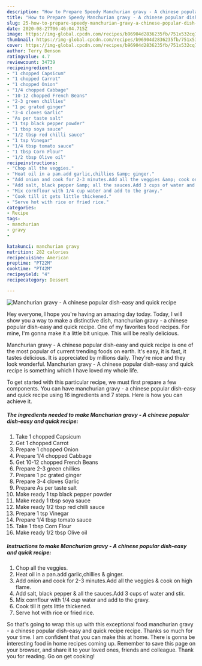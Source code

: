 ```yaml
---
description: "How to Prepare Speedy Manchurian gravy - A chinese popular dish-easy and quick recipe"
title: "How to Prepare Speedy Manchurian gravy - A chinese popular dish-easy and quick recipe"
slug: 25-how-to-prepare-speedy-manchurian-gravy-a-chinese-popular-dish-easy-and-quick-recipe
date: 2020-08-27T06:46:04.715Z
image: https://img-global.cpcdn.com/recipes/b96904d2836235fb/751x532cq70/manchurian-gravy-a-chinese-popular-dish-easy-and-quick-recipe-recipe-main-photo.jpg
thumbnail: https://img-global.cpcdn.com/recipes/b96904d2836235fb/751x532cq70/manchurian-gravy-a-chinese-popular-dish-easy-and-quick-recipe-recipe-main-photo.jpg
cover: https://img-global.cpcdn.com/recipes/b96904d2836235fb/751x532cq70/manchurian-gravy-a-chinese-popular-dish-easy-and-quick-recipe-recipe-main-photo.jpg
author: Terry Benson
ratingvalue: 4.7
reviewcount: 34739
recipeingredient:
- "1 chopped Capsicum"
- "1 chopped Carrot"
- "1 chopped Onion"
- "1/4 chopped Cabbage"
- "10-12 chopped French Beans"
- "2-3 green chillies"
- "1 pc grated ginger"
- "3-4 cloves Garlic"
- "As per taste salt"
- "1 tsp black pepper powder"
- "1 tbsp soya sauce"
- "1/2 tbsp red chilli sauce"
- "1 tsp Vinegar"
- "1/4 tbsp tomato sauce"
- "1 tbsp Corn Flour"
- "1/2 tbsp Olive oil"
recipeinstructions:
- "Chop all the veggies."
- "Heat oil in a pan.add garlic,chillies &amp; ginger."
- "Add onion and cook for 2-3 minutes.Add all the veggies &amp; cook on high flame."
- "Add salt, black pepper &amp; all the sauces.Add 3 cups of water and stir."
- "Mix cornflour with 1/4 cup water and add to the gravy."
- "Cook till it gets little thickened."
- "Serve hot with rice or fried rice."
categories:
- Recipe
tags:
- manchurian
- gravy
- 

katakunci: manchurian gravy  
nutrition: 282 calories
recipecuisine: American
preptime: "PT22M"
cooktime: "PT42M"
recipeyield: "4"
recipecategory: Dessert

---
```



![Manchurian gravy - A chinese popular dish-easy and quick recipe](https://img-global.cpcdn.com/recipes/b96904d2836235fb/751x532cq70/manchurian-gravy-a-chinese-popular-dish-easy-and-quick-recipe-recipe-main-photo.jpg)

Hey everyone, I hope you're having an amazing day today. Today, I will show you a way to make a distinctive dish, manchurian gravy - a chinese popular dish-easy and quick recipe. One of my favorites food recipes. For mine, I'm gonna make it a little bit unique. This will be really delicious.

Manchurian gravy - A chinese popular dish-easy and quick recipe is one of the most popular of current trending foods on earth. It's easy, it is fast, it tastes delicious. It is appreciated by millions daily. They're nice and they look wonderful. Manchurian gravy - A chinese popular dish-easy and quick recipe is something which I have loved my whole life.




To get started with this particular recipe, we must first prepare a few components. You can have manchurian gravy - a chinese popular dish-easy and quick recipe using 16 ingredients and 7 steps. Here is how you can achieve it.

<!--inarticleads1-->

##### The ingredients needed to make Manchurian gravy - A chinese popular dish-easy and quick recipe:

1. Take 1 chopped Capsicum
1. Get 1 chopped Carrot
1. Prepare 1 chopped Onion
1. Prepare 1/4 chopped Cabbage
1. Get 10-12 chopped French Beans
1. Prepare 2-3 green chillies
1. Prepare 1 pc grated ginger
1. Prepare 3-4 cloves Garlic
1. Prepare As per taste salt
1. Make ready 1 tsp black pepper powder
1. Make ready 1 tbsp soya sauce
1. Make ready 1/2 tbsp red chilli sauce
1. Prepare 1 tsp Vinegar
1. Prepare 1/4 tbsp tomato sauce
1. Take 1 tbsp Corn Flour
1. Make ready 1/2 tbsp Olive oil




<!--inarticleads2-->

##### Instructions to make Manchurian gravy - A chinese popular dish-easy and quick recipe:

1. Chop all the veggies.
1. Heat oil in a pan.add garlic,chillies &amp; ginger.
1. Add onion and cook for 2-3 minutes.Add all the veggies &amp; cook on high flame.
1. Add salt, black pepper &amp; all the sauces.Add 3 cups of water and stir.
1. Mix cornflour with 1/4 cup water and add to the gravy.
1. Cook till it gets little thickened.
1. Serve hot with rice or fried rice.




So that's going to wrap this up with this exceptional food manchurian gravy - a chinese popular dish-easy and quick recipe recipe. Thanks so much for your time. I am confident that you can make this at home. There is gonna be interesting food in home recipes coming up. Remember to save this page on your browser, and share it to your loved ones, friends and colleague. Thank you for reading. Go on get cooking!
